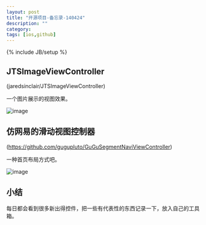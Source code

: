 ```yaml
---
layout: post
title: "开源项目-备忘录-140424"
description: ""
category: 
tags: [ios,github]
---
```

{% include JB/setup %}

## JTSImageViewController

(jaredsinclair/JTSImageViewController)

一个图片展示的视图效果。

![image](https://raw.githubusercontent.com/jaredsinclair/JTSImageViewController/master/jts-image-viewer-screenshot.png)


## 仿网易的滑动视图控制器

(https://github.com/gugupluto/GuGuSegmentNaviViewController)

一种首页布局方式吧。


![image](http://www.cocoachina.com/cms/uploads/allimg/140403/4196_140403153037_1.png)

## 小结

每日都会看到很多新出得控件，把一些有代表性的东西记录一下，放入自己的工具箱。

